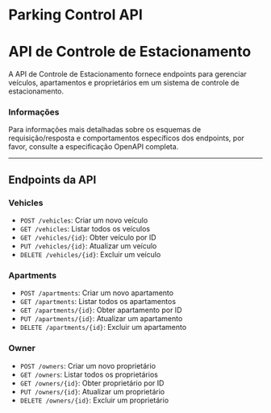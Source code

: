 # Parking Control API

# API de Controle de Estacionamento

A API de Controle de Estacionamento fornece endpoints para gerenciar veículos, apartamentos e proprietários em um sistema de controle de estacionamento.

### Informações

Para informações mais detalhadas sobre os esquemas de requisição/resposta e comportamentos específicos dos endpoints, por favor, consulte a especificação OpenAPI completa.

---

## Endpoints da API

### Vehicles

- `POST /vehicles`: Criar um novo veículo
- `GET /vehicles`: Listar todos os veículos
- `GET /vehicles/{id}`: Obter veículo por ID
- `PUT /vehicles/{id}`: Atualizar um veículo
- `DELETE /vehicles/{id}`: Excluir um veículo

### Apartments

- `POST /apartments`: Criar um novo apartamento
- `GET /apartments`: Listar todos os apartamentos
- `GET /apartments/{id}`: Obter apartamento por ID
- `PUT /apartments/{id}`: Atualizar um apartamento
- `DELETE /apartments/{id}`: Excluir um apartamento

### Owner

- `POST /owners`: Criar um novo proprietário
- `GET /owners`: Listar todos os proprietários
- `GET /owners/{id}`: Obter proprietário por ID
- `PUT /owners/{id}`: Atualizar um proprietário
- `DELETE /owners/{id}`: Excluir um proprietário

